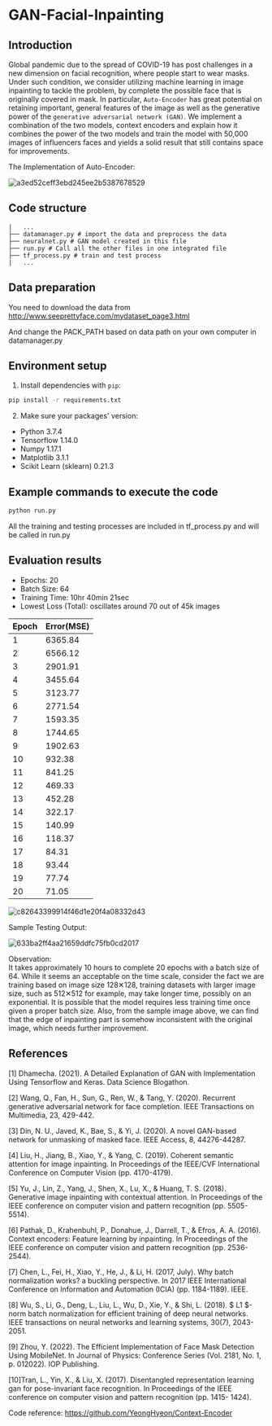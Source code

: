 # GAN-Facial-Inpainting

## Introduction
Global pandemic due to the spread of COVID-19 has post challenges in a new dimension on facial recognition, where people start to wear masks. Under such condition, we consider utilizing machine learning in image inpainting to tackle the problem, by complete the possible face that is originally covered in mask. In particular, `Auto-Encoder` has great potential on retaining important, general features of the image as well as the generative power of the `generative adversarial network (GAN)`. We implement a combination of the two models, context encoders and explain how it combines the power of the two models and train the model with 50,000 images of influencers faces and yields a solid result that still contains space for improvements. 

The Implementation of Auto-Encoder:

![a3ed52ceff3ebd245ee2b5387678529](https://user-images.githubusercontent.com/36658078/208319565-e3a9cb19-6b17-4b33-9bf3-d860188aa68d.png)

## Code structure
```
|   ...
├── datamanager.py # import the data and preprocess the data
├── neuralnet.py # GAN model created in this file
├── run.py # Call all the other files in one integrated file 
├── tf_process.py # train and test process
|   ...
```
## Data preparation 
You need to download the data from http://www.seeprettyface.com/mydataset_page3.html

And change the PACK_PATH based on data path on your own computer in datamanager.py


## Environment setup
1. Install dependencies with `pip`: 
```bash
pip install -r requirements.txt
```
2. Make sure your packages' version:  
* Python 3.7.4
* Tensorflow 1.14.0
* Numpy 1.17.1
* Matplotlib 3.1.1
* Scikit Learn (sklearn) 0.21.3


## Example commands to execute the code

```bash
python run.py
```
All the training and testing processes are included in tf_process.py and will be called in run.py

## Evaluation results

- Epochs: 20
- Batch Size: 64
- Training Time: 10hr 40min 21sec
- Lowest Loss (Total): oscillates around 70 out of 45k images


|Epoch|Error(MSE)|
|----- | ------|
|  1  | 6365.84 |
|  2  | 6566.12 |
|  3	| 2901.91 |
|  4	| 3455.64 |
|  5  | 3123.77 |
|  6  | 2771.54 |
|  7	| 1593.35 |
|  8  | 1744.65 |
|  9  | 1902.63 |
|  10 | 932.38  |
|  11 | 841.25  |
|  12 | 469.33  |
|  13 | 452.28  |
|  14 | 322.17  | 
|  15 | 140.99  |
|  16 | 118.37  |
|  17 | 84.31   |
|  18 | 93.44   |
|  19 | 77.74   | 
|  20 | 71.05   |

![c82643399914f46d1e20f4a08332d43](https://user-images.githubusercontent.com/36658078/208318623-91333226-f444-43e0-bd1d-8496b32379f9.png)

Sample Testing Output:

![633ba2ff4aa21659ddfc75fb0cd2017](https://user-images.githubusercontent.com/36658078/208319321-1784658a-d4bb-4629-b8b9-5d79bcaa6989.png)


Observation:  
It takes approximately 10 hours to complete 20 epochs with a batch size of 64. While it seems an acceptable on the time scale, consider the fact we are training based on image size 128✕128, training datasets with larger image size, such as 512✕512 for example, may take longer time, possibly on an exponential. It is possible that the model requires less training time once given a proper batch size. Also, from the sample image above, we can find that the edge of inpainting part is somehow inconsistent with the original image, which needs further improvement.


## References

[1] Dhamecha. (2021). A Detailed Explanation of GAN with Implementation Using Tensorflow and Keras. Data
Science Blogathon.

[2] Wang, Q., Fan, H., Sun, G., Ren, W., & Tang, Y. (2020). Recurrent generative adversarial network for face
completion. IEEE Transactions on Multimedia, 23, 429-442.

[3] Din, N. U., Javed, K., Bae, S., & Yi, J. (2020). A novel GAN-based network for unmasking of masked face.
IEEE Access, 8, 44276-44287.

[4] Liu, H., Jiang, B., Xiao, Y., & Yang, C. (2019). Coherent semantic attention for image inpainting.
In Proceedings of the IEEE/CVF International Conference on Computer Vision (pp. 4170-4179).

[5] Yu, J., Lin, Z., Yang, J., Shen, X., Lu, X., & Huang, T. S. (2018). Generative image inpainting with contextual
attention. In Proceedings of the IEEE conference on computer vision and pattern recognition (pp. 5505-5514).

[6] Pathak, D., Krahenbuhl, P., Donahue, J., Darrell, T., & Efros, A. A. (2016). Context encoders: Feature learning
by inpainting. In Proceedings of the IEEE conference on computer vision and pattern recognition (pp. 2536-
2544).

[7] Chen, L., Fei, H., Xiao, Y., He, J., & Li, H. (2017, July). Why batch normalization works? a buckling
perspective. In 2017 IEEE International Conference on Information and Automation (ICIA) (pp. 1184-1189).
IEEE.

[8] Wu, S., Li, G., Deng, L., Liu, L., Wu, D., Xie, Y., & Shi, L. (2018). $ L1 $-norm batch normalization for
efficient training of deep neural networks. IEEE transactions on neural networks and learning systems, 30(7),
2043-2051.

[9] Zhou, Y. (2022). The Efficient Implementation of Face Mask Detection Using MobileNet. In Journal of Physics:
Conference Series (Vol. 2181, No. 1, p. 012022). IOP Publishing.

[10]Tran, L., Yin, X., & Liu, X. (2017). Disentangled representation learning gan for pose-invariant face
recognition. In Proceedings of the IEEE conference on computer vision and pattern recognition (pp. 1415-
1424).

Code reference: https://github.com/YeongHyeon/Context-Encoder
